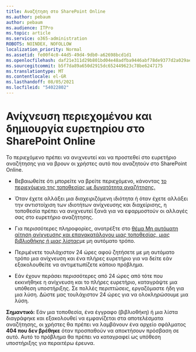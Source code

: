 ```yaml
---
title: Αναζήτηση στο SharePoint Online
ms.author: pebaum
author: pebaum
ms.audience: ITPro
ms.topic: article
ms.service: o365-administration
ROBOTS: NOINDEX, NOFOLLOW
localization_priority: Normal
ms.assetid: fe00f4c0-44d5-49d4-9db0-a62698bcd1d1
ms.openlocfilehash: daf21e311d29b801bd04e48adfba9446abf78de9377d2a029aebccbac3910c62
ms.sourcegitcommit: b5f7da89a650d2915dc652449623c78be6247175
ms.translationtype: MT
ms.contentlocale: el-GR
ms.lasthandoff: 08/05/2021
ms.locfileid: "54022802"
---
```

# <a name="content-crawling-and-indexing-in-sharepoint-online"></a>Ανίχνευση περιεχομένου και δημιουργία ευρετηρίου στο SharePoint Online

Το περιεχόμενο πρέπει να ανιχνευτεί και να προστεθεί στο ευρετήριο αναζήτησης για να βρουν οι χρήστες αυτό που αναζητούν στο SharePoint Online.

- Βεβαιωθείτε ότι μπορείτε να βρείτε περιεχόμενο, κάνοντας [το περιεχόμενο της τοποθεσίας με δυνατότητα αναζήτησης.](https://docs.microsoft.com/sharepoint/make-site-content-searchable)

- Όταν έχετε αλλάξει μια διαχειριζόμενη ιδιότητα ή όταν έχετε αλλάξει την αντιστοίχιση των ιδιοτήτων ανίχνευσης και διαχείρισης, η τοποθεσία πρέπει να ανιχνευτεί ξανά για να εφαρμοστούν οι αλλαγές σας στο ευρετήριο αναζήτησης.

- Για περισσότερες πληροφορίες, ανατρέξτε στο [θέμα Μη αυτόματη αίτηση ανίχνευσης και επανακατάλογου μιας τοποθεσίας, μιας βιβλιοθήκης ή μιας λίστας](https://docs.microsoft.com/sharepoint/crawl-site-content)με μη αυτόματο τρόπο.

- Περιμένετε τουλάχιστον 24 ώρες αφού ζητήσετε με μη αυτόματο τρόπο μια ανίχνευση και ένα πλήρες ευρετήριο για να δείτε εάν εξακολουθείτε να αντιμετωπίζετε κάποιο πρόβλημα.

- Εάν έχουν περάσει περισσότερες από 24 ώρες από τότε που εκκινήθηκε η ανίχνευση και το πλήρες ευρετήριο, καταγράψτε μια υπόθεση υποστήριξης. Σε πολλές περιπτώσεις, εργαζόμαστε ήδη για μια λύση. Δώστε μας τουλάχιστον 24 ώρες για να ολοκληρώσουμε μια λύση.

**Σημαντικό:** Εάν μια τοποθεσία, ένα έγγραφο (βιβλιοθήκη) ή μια λίστα διαγράφηκε και εξακολουθεί να εμφανίζεται στα αποτελέσματα αναζήτησης, οι χρήστες θα πρέπει να λαμβάνουν ένα αρχείο σφάλματος **404 που δεν βρέθηκε** όταν προσπαθούν να αποκτήσουν πρόσβαση σε αυτό. Αυτό το πρόβλημα θα πρέπει να καταγραφεί ως υπόθεση υποστήριξης για περαιτέρω έρευνα.



